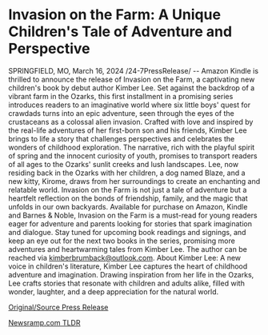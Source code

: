 # Invasion on the Farm: A Unique Children's Tale of Adventure and Perspective

SPRINGFIELD, MO, March 16, 2024 /24-7PressRelease/ -- Amazon Kindle is thrilled to announce the release of Invasion on the Farm, a captivating new children's book by debut author Kimber Lee. Set against the backdrop of a vibrant farm in the Ozarks, this first installment in a promising series introduces readers to an imaginative world where six little boys' quest for crawdads turns into an epic adventure, seen through the eyes of the crustaceans as a colossal alien invasion.  Crafted with love and inspired by the real-life adventures of her first-born son and his friends, Kimber Lee brings to life a story that challenges perspectives and celebrates the wonders of childhood exploration. The narrative, rich with the playful spirit of spring and the innocent curiosity of youth, promises to transport readers of all ages to the Ozarks' sunlit creeks and lush landscapes.  Lee, now residing back in the Ozarks with her children, a dog named Blaze, and a new kitty, Kirome, draws from her surroundings to create an enchanting and relatable world. Invasion on the Farm is not just a tale of adventure but a heartfelt reflection on the bonds of friendship, family, and the magic that unfolds in our own backyards.  Available for purchase on Amazon, Kindle and Barnes & Noble, Invasion on the Farm is a must-read for young readers eager for adventure and parents looking for stories that spark imagination and dialogue. Stay tuned for upcoming book readings and signings, and keep an eye out for the next two books in the series, promising more adventures and heartwarming tales from Kimber Lee.  The author can be reached via kimberbrumback@outlook.com.  About Kimber Lee: A new voice in children's literature, Kimber Lee captures the heart of childhood adventure and imagination. Drawing inspiration from her life in the Ozarks, Lee crafts stories that resonate with children and adults alike, filled with wonder, laughter, and a deep appreciation for the natural world. 

[Original/Source Press Release](https://www.24-7pressrelease.com/press-release/509315/invasion-on-the-farm-a-unique-childrens-tale-of-adventure-and-perspective) 

[Newsramp.com TLDR](https://newsramp.com/None) 